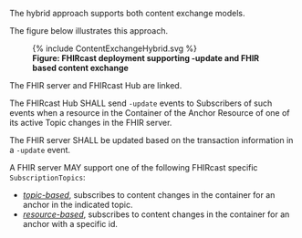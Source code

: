 
The hybrid approach supports both content exchange models.

The figure below illustrates this approach.

<figure>
  {% include ContentExchangeHybrid.svg %}
  <figcaption><b>Figure: FHIRcast deployment supporting -update and FHIR based content exchange</b></figcaption>
</figure>

The FHIR server and FHIRcast Hub are linked.

The FHIRcast Hub SHALL send `-update` events to Subscribers of such events when a resource in the Container of the Anchor Resource of one of its active Topic changes in the FHIR server.

The FHIR server SHALL be updated based on the transaction information in a `-update` event.

A FHIR server MAY support one of the following FHIRcast specific `SubscriptionTopics`:

* *[topic-based](SubscriptionTopic-FhirCastContainerTopicTopic.html)*, subscribes to content changes in the container for an anchor in the indicated topic.
* *[resource-based](SubscriptionTopic-FhirCastContainerResourceTopic.html)*, subscribes to content changes in the container for an anchor with a specific id.
